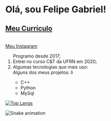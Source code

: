 # Olá, sou Felipe Gabriel!
## <a href ="https://github.com/fsilva19/MeuCurriculo" target="_blank"> Meu Currículo </a>
<br>
<a href="https://www.instagram.com/felipegabriel.bs/" target="_blank"> Meu Instagram </a>
<br>

<ol>
  Programo desde 2017;
  <li>Entrei no curso C&T da UFRN em 2020;</li>
  <li>Algumas tecnologias que mais uso:</li>
  Alguns dos meus projetos:
  li
  <ul>
    <li>C++</li>
    <li>Python</li>
    <li>MySql</li>
  </ul>
</ol>




[![Top Langs](https://github-readme-stats.vercel.app/api/top-langs/?username=fsilva19&layout=compact)](https://github.com/fsilva19/github-readme-stats)

![Snake animation](https://github.com/fsilva19/fsilva19/blob/output/github-contribution-grid-snake.svg)

